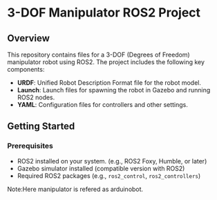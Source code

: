 # 3-DOF Manipulator ROS2 Project

## Overview

This repository contains files for a 3-DOF (Degrees of Freedom) manipulator robot using ROS2. The project includes the following key components:

- **URDF**: Unified Robot Description Format file for the robot model.
- **Launch**: Launch files for spawning the robot in Gazebo and running ROS2 nodes.
- **YAML**: Configuration files for controllers and other settings.


## Getting Started

### Prerequisites

- ROS2 installed on your system. (e.g., ROS2 Foxy, Humble, or later)
- Gazebo simulator installed (compatible version with ROS2)
- Required ROS2 packages (e.g., `ros2_control`, `ros2_controllers`)


Note:Here manipulator is refered as arduinobot.


